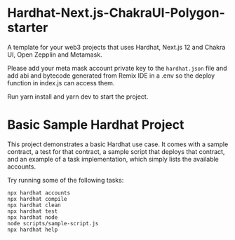 # Hardhat-Next.js-ChakraUI-Polygon-starter
A template for your web3 projects that uses Hardhat, Next.js 12 and Chakra UI, Open Zepplin and Metamask.

Please add your meta mask account private key to the `hardhat.json` file and add abi and bytecode generated from Remix IDE in a .env so the deploy function in index.js can access them.

Run yarn install and yarn dev to start the project.




# Basic Sample Hardhat Project

This project demonstrates a basic Hardhat use case. It comes with a sample contract, a test for that contract, a sample script that deploys that contract, and an example of a task implementation, which simply lists the available accounts.

Try running some of the following tasks:

```shell
npx hardhat accounts
npx hardhat compile
npx hardhat clean
npx hardhat test
npx hardhat node
node scripts/sample-script.js
npx hardhat help
```

